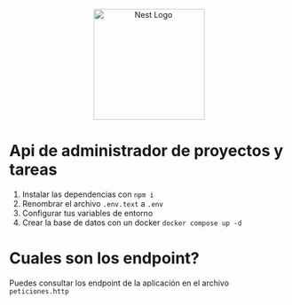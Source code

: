 <p align="center">
  <a href="http://nestjs.com/" target="blank"><img src="https://nestjs.com/img/logo-small.svg" width="200" alt="Nest Logo" /></a>
</p>

# Api de administrador de proyectos y tareas

1. Instalar las dependencias con ```npm i ```
2. Renombrar el archivo ```.env.text``` a  ```.env```
3. Configurar tus variables de entorno 
4. Crear la base de datos con un docker ```docker compose up -d```

# Cuales son los endpoint?    
Puedes consultar los endpoint de la aplicación en el archivo ```peticiones.http``` 